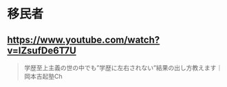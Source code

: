 # 移民者

## https://www.youtube.com/watch?v=IZsufDe6T7U

> 学歴至上主義の世の中でも”学歴に左右されない”結果の出し方教えます｜岡本吉起塾Ch 
